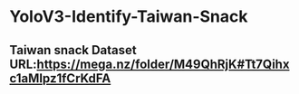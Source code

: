 # YoloV3-Identify-Taiwan-Snack

Taiwan snack Dataset URL:https://mega.nz/folder/M49QhRjK#Tt7Qihxc1aMIpz1fCrKdFA
-------------------

